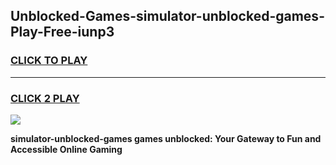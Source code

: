 
## Unblocked-Games-simulator-unblocked-games-Play-Free-iunp3
<h3>
<a href="https://premium76.site?title=simulator-unblocked-games&ref=15A">CLICK TO PLAY</a></h3>
<hr>

<h3>
<a href="https://premium76.site?title=simulator-unblocked-games&ref=15A">CLICK 2 PLAY</a>
  
</h3>

<a href="https://premium76.site?title=simulator-unblocked-games&ref=15A"><img src="https://clearcache.store/games.png"></a>


**simulator-unblocked-games games unblocked: Your Gateway to Fun and Accessible Online Gaming**
